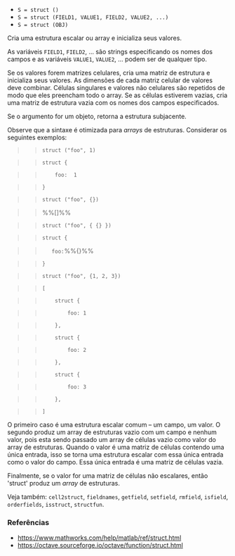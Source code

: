 - `S = struct ()`
- `S = struct (FIELD1, VALUE1, FIELD2, VALUE2, ...)`
- `S = struct (OBJ)`

Cria uma estrutura escalar ou array e inicializa seus valores.

As variáveis `FIELD1`, `FIELD2`, ... são strings especificando os nomes dos
campos e as variáveis `VALUE1`, `VALUE2`, ... podem ser de qualquer tipo.

Se os valores forem matrizes celulares, cria uma matriz de estrutura e
inicializa seus valores. As dimensões de cada matriz celular de valores deve
combinar. Células singulares e valores não celulares são repetidos de modo que
eles preencham todo o array. Se as células estiverem vazias, cria uma matriz de
estrutura vazia com os nomes dos campos especificados.

Se o argumento for um objeto, retorna a estrutura subjacente.

Observe que a sintaxe é otimizada para _arrays_ de estruturas. Considerar os
seguintes exemplos:

> > `struct ("foo", 1)`

> > `struct {`

> > `    foo:  1`

> > `}`

> > `struct ("foo", {})`

> > %%[]%%

> > `struct ("foo", { {} })`

> > `struct {`

> > `   foo:`%%{}%%

> > `}`

> > `struct ("foo", {1, 2, 3})`

> > `[`

> > `    struct {`

> > `        foo: 1`

> > `    },`

> > `    struct {`

> > `        foo: 2`

> > `    },`

> > `    struct {`

> > `        foo: 3`

> > `    },`

> > `]`

O primeiro caso é uma estrutura escalar comum – um campo, um valor. O segundo
produz um array de estruturas vazio com um campo e nenhum valor, pois esta
sendo passado um array de células vazio como valor do array de estruturas.
Quando o valor é uma matriz de células contendo uma única entrada, isso se
torna uma estrutura escalar com essa única entrada como o valor do campo. Essa
única entrada é uma matriz de células vazia.

Finalmente, se o valor for uma matriz de células não escalares, então 'struct'
produz um _array_ de estruturas.

Veja também: `cell2struct`, `fieldnames`, `getfield`, `setfield`, `rmfield`,
`isfield`, `orderfields`, `isstruct`, `structfun`.

### Referências

- https://www.mathworks.com/help/matlab/ref/struct.html
- https://octave.sourceforge.io/octave/function/struct.html
